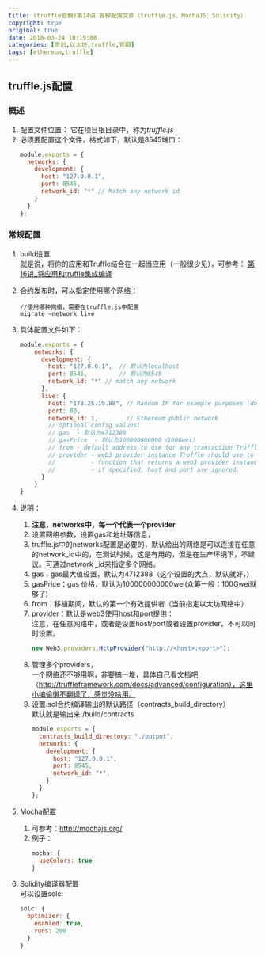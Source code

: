 ```yaml
---
title: (truffle官翻)第14讲 各种配置文件（truffle.js、MochaJS、Solidity）
copyright: true
original: true
date: 2018-03-24 10:19:08
categories: [原创,以太坊,truffle,官翻]
tags: [ethereum,truffle]
---
```

## truffle.js配置
### 概述  
1. 配置文件位置：
它在项目根目录中，称为*truffle.js*
2. 必须要配置这个文件，格式如下，默认是8545端口：  
    ```js
    module.exports = {
      networks: {
        development: {
          host: "127.0.0.1",
          port: 8545,
          network_id: "*" // Match any network id
        }
      }
    };
    ```
### 常规配置
1. build设置  
就是说，将你的应用和Truffle结合在一起当应用（一般很少见），可参考：
[第16讲_将应用和truffle集成编译](/doc/truffle/doc/第16讲_将应用和truffle集成编译.md)  
2. 合约发布时，可以指定使用哪个网络：  
    ```
    //使用哪种网络，需要在truffle.js中配置
    migrate —network live  
    ```
3. 具体配置文件如下：  
    ```js
    module.exports = {
        networks: {
          development: {
            host: "127.0.0.1",  // 默认为localhost
            port: 8545,         // 默认为8545
            network_id: "*" // match any network
          },
          live: {
            host: "178.25.19.88", // Random IP for example purposes (do not use)
            port: 80,
            network_id: 1,        // Ethereum public network
            // optional config values:
            // gas  - 默认为4712388  
            // gasPrice  - 默认为100000000000（100Gwei）
            // from - default address to use for any transaction Truffle makes during migrations
            // provider - web3 provider instance Truffle should use to talk to the Ethereum network.
            //          - function that returns a web3 provider instance (see below.)
            //          - if specified, host and port are ignored.
          }
        }
    }
    ```

4. 说明：
    1. **注意，networks中，每一个代表一个provider**
    2. 设置网络参数，设置gas和地址等信息，
    3. truffle.js中的networks配置是必要的，默认给出的网络是可以连接在任意的network_id中的，在测试时候，这是有用的，但是在生产环境下，不建议。可通过network _id来指定多个网络。
    4. gas：gas最大值设置，默认为4712388（这个设置的大点，默认就好，）
    5. gasPrice：gas 价格，默认为100000000000wei(众筹一般：100Gwei就够了)
    6. from：移植期间，默认的第一个有效提供者（当前指定以太坊网络中）
    7. provider：默认是web3使用host和port提供：    
    注意，在任意网络中，或者是设置host/port或者设置provider，不可以同时设置。
        ```js
        new Web3.providers.HttpProvider("http://<host>:<port>");
        ```  
    8. 管理多个providers，  
    一个网络还不够用啊，非要搞一堆，具体自己看文档吧（http://truffleframework.com/docs/advanced/configuration），这里小编偷懒不翻译了，感觉没啥用。
    9. 设置.sol合约编译输出的默认路径（contracts_build_directory）  
    默认就是输出来./build/contracts  
        ```js
        module.exports = {
          contracts_build_directory: "./output",
          networks: {
            development: {
              host: "127.0.0.1",
              port: 8545,
              network_id: "*",
            }
          }
        };
        ```
2. Mocha配置
    1. 可参考：http://mochajs.org/
    2. 例子：  
        ```js
        mocha: {
          useColors: true
        }
        ```
3. Solidity编译器配置  
可以设置solc:  
    ```js
    solc: {
      optimizer: {
        enabled: true,
        runs: 200
      }
    }
    ```